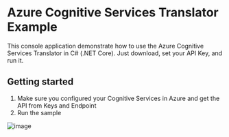 # Azure Cognitive Services Translator Example

This console application demonstrate how to use the Azure Cognitive Services Translator in C# (.NET Core). Just download, set your API Key, and run it.


## Getting started

1. Make sure you configured your Cognitive Services in Azure and get the API from Keys and Endpoint
2. Run the sample

![image](https://user-images.githubusercontent.com/18400458/97272102-ba1f2700-1831-11eb-8783-8295e2eeb966.png)
